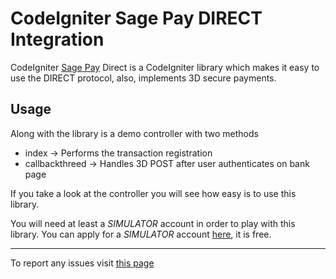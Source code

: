 CodeIgniter Sage Pay DIRECT Integration
================

CodeIgniter [Sage Pay](http://www.sagepay.com/) Direct is a CodeIgniter library which makes it easy to use the DIRECT protocol, also, implements 3D secure payments.

Usage
-----

Along with the library is a demo controller with two methods

- index -> Performs the transaction registration
- callbackthreed -> Handles 3D POST after user authenticates on bank page

If you take a look at the controller you will see how easy is to use this library.

You will need at least a _SIMULATOR_ account in order to play with this library. You can apply for a _SIMULATOR_ account [here](http://j.mp/mSVIVk), it is free.

---

To report any issues visit [this page](https://github.com/centerax/codeigniter-sage-pay-direct/issues)